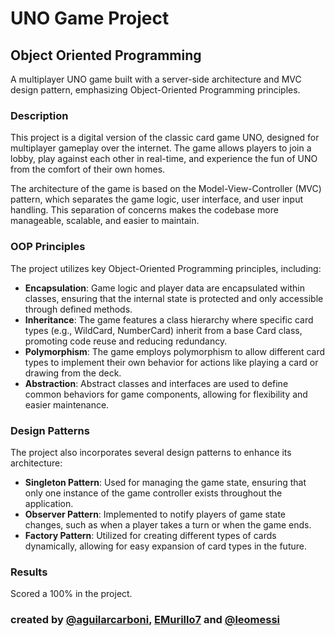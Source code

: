 # UNO Game Project

## Object Oriented Programming
A multiplayer UNO game built with a server-side architecture and MVC design pattern, emphasizing Object-Oriented Programming principles.

### Description 
This project is a digital version of the classic card game UNO, designed for multiplayer gameplay over the internet. The game allows players to join a lobby, play against each other in real-time, and experience the fun of UNO from the comfort of their own homes. 

The architecture of the game is based on the Model-View-Controller (MVC) pattern, which separates the game logic, user interface, and user input handling. This separation of concerns makes the codebase more manageable, scalable, and easier to maintain.

### OOP Principles
The project utilizes key Object-Oriented Programming principles, including:

- **Encapsulation**: Game logic and player data are encapsulated within classes, ensuring that the internal state is protected and only accessible through defined methods.
- **Inheritance**: The game features a class hierarchy where specific card types (e.g., WildCard, NumberCard) inherit from a base Card class, promoting code reuse and reducing redundancy.
- **Polymorphism**: The game employs polymorphism to allow different card types to implement their own behavior for actions like playing a card or drawing from the deck.
- **Abstraction**: Abstract classes and interfaces are used to define common behaviors for game components, allowing for flexibility and easier maintenance.

### Design Patterns
The project also incorporates several design patterns to enhance its architecture:

- **Singleton Pattern**: Used for managing the game state, ensuring that only one instance of the game controller exists throughout the application.
- **Observer Pattern**: Implemented to notify players of game state changes, such as when a player takes a turn or when the game ends.
- **Factory Pattern**: Utilized for creating different types of cards dynamically, allowing for easy expansion of card types in the future.

### Results 
Scored a 100% in the project.

### created by [@aguilarcarboni](https://github.com/aguilarcarboni/), [EMurillo7](https://github.com/EMurillo7) and [@leomessi](https://github.com/leomessi)
